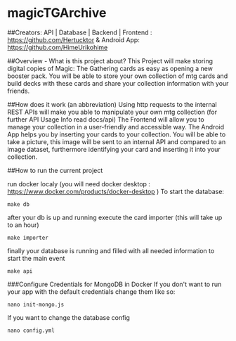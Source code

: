 # magicTGArchive
##Creators:
API | Database | Backend | Frontend :   https://github.com/Hertucktor & Android App: https://github.com/HimeUrikohime

##Overview - What is this project about?
This Project will make storing digital copies of Magic: The Gathering cards as easy as opening a new booster pack.
You will be able to store your own collection of mtg cards and build decks with these cards and share your collection information with your friends.

##How does it work (an abbreviation)
Using http requests to the internal REST APIs will make you able to manipulate your own mtg collection (for further API Usage Info read docs/api)
The Frontend will allow you to manage your collection in a user-friendly and accessible way.
The Android App helps you by inserting your cards to your collection. You will be able to take a picture, this image will be sent
to an internal API and compared to an image dataset, furthermore identifying your card and inserting it into your collection.

##How to run the current project

run docker localy (you will need docker desktop : https://www.docker.com/products/docker-desktop )
To start the database:
```shell
make db 
```
after your db is up and running execute the card importer (this will take up to an hour)
```shell
make importer
```

finally your database is running and filled with all needed information to start the main event
```shell
make api
```

###Configure Credentials for MongoDB in Docker
If you don't want to run your app with the default credentials change them like so:
```shell
nano init-mongo.js
```

If you want to change the database config
```shell
nano config.yml
```
